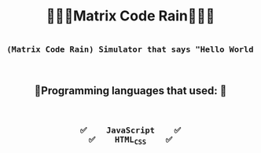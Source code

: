 <h1 align='center'>👨🏻‍💻Matrix Code Rain👨🏻‍💻</h1>
<pre align='center'>
<h3>(Matrix Code Rain) Simulator that says "Hello World" in all languages of the world :)</h3>
</pre>
<h2 align='center'>🔴Programming languages that used: 🔴</h2>
<pre align='center'>
<h3>
✅    JavaScript    ✅
✅    HTML<sub>CSS</sub>    ✅
</h3>
</pre>
